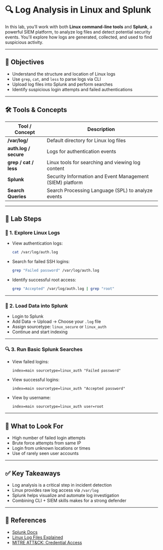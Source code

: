 
# 🔍 Log Analysis in Linux and Splunk

In this lab, you’ll work with both **Linux command-line tools** and **Splunk**, a powerful SIEM platform, to analyze log files and detect potential security events. You'll explore how logs are generated, collected, and used to find suspicious activity.

---

## 🎯 Objectives
- Understand the structure and location of Linux logs
- Use `grep`, `cat`, and `less` to parse logs via CLI
- Upload log files into Splunk and perform searches
- Identify suspicious login attempts and failed authentications

---

## 🛠️ Tools & Concepts
| Tool / Concept | Description |
|----------------|-------------|
| **/var/log/** | Default directory for Linux log files |
| **auth.log / secure** | Logs for authentication events |
| **grep / cat / less** | Linux tools for searching and viewing log content |
| **Splunk** | Security Information and Event Management (SIEM) platform |
| **Search Queries** | Search Processing Language (SPL) to analyze events |

---

## 🧪 Lab Steps

### 🐧 1. Explore Linux Logs
- View authentication logs:
  ```bash
  cat /var/log/auth.log
  ```
- Search for failed SSH logins:
  ```bash
  grep "Failed password" /var/log/auth.log
  ```

- Identify successful root access:
  ```bash
  grep "Accepted" /var/log/auth.log | grep "root"
  ```

---

### 🧠 2. Load Data into Splunk
- Login to Splunk
- Add Data → Upload → Choose your `.log` file
- Assign sourcetype: `linux_secure` or `linux_auth`
- Continue and start indexing

---

### 🔍 3. Run Basic Splunk Searches
- View failed logins:
  ```
  index=main sourcetype=linux_auth "Failed password"
  ```

- View successful logins:
  ```
  index=main sourcetype=linux_auth "Accepted password"
  ```

- View by username:
  ```
  index=main sourcetype=linux_auth user=root
  ```

---

## 🚩 What to Look For
- High number of failed login attempts
- Brute force attempts from same IP
- Login from unknown locations or times
- Use of rarely seen user accounts

---

## ✅ Key Takeaways
- Log analysis is a critical step in incident detection
- Linux provides raw log access via `/var/log`
- Splunk helps visualize and automate log investigation
- Combining CLI + SIEM skills makes for a strong defender

---

## 📄 References
- [Splunk Docs](https://docs.splunk.com/)
- [Linux Log Files Explained](https://www.thegeekdiary.com/understanding-var-log-secure-file/)
- [MITRE ATT&CK: Credential Access](https://attack.mitre.org/)
